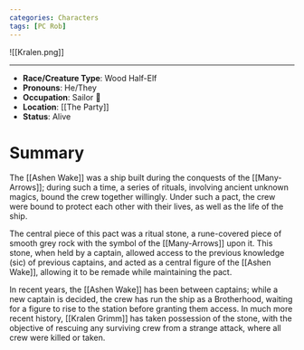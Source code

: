 ```yaml
---
categories: Characters
tags: [PC Rob]
---
```


![[Kralen.png]]

---

- **Race/Creature Type**:  Wood Half-Elf
- **Pronouns**:  He/They
- **Occupation**: Sailor 👀
- **Location**: [[The Party]]
- **Status**: Alive

# Summary
The [[Ashen Wake]] was a ship built during the conquests of the [[Many-Arrows]]; during such a time, a series of rituals, involving ancient unknown magics, bound the crew together willingly. Under such a pact, the crew were bound to protect each other with their lives, as well as the life of the ship.

The central piece of this pact was a ritual stone, a rune-covered piece of smooth grey rock with the symbol of the [[Many-Arrows]] upon it. This stone, when held by a captain, allowed access to the previous knowledge (sic) of previous captains, and acted as a central figure of the [[Ashen Wake]], allowing it to be remade while maintaining the pact.

In recent years, the [[Ashen Wake]] has been between captains; while a new captain is decided, the crew has run the ship as a Brotherhood, waiting for a figure to rise to the station before granting them access. In much more recent history, [[Kralen Grimm]] has taken possession of the stone, with the objective of rescuing any surviving crew from a strange attack, where all crew were killed or taken.
